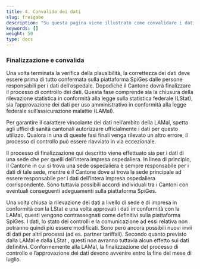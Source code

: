 ```yaml
---
title: 4. Convalida dei dati 
slug: freigabe
description: "Su questa pagina viene illustrato come convalidare i dati importati dalle sedi degli ospedali del proprio Cantone sulla piattaforma SpiGes."
keywords: []
weight: 50
type: docs
---
```


### Finalizzazione e convalida

Una volta terminata la verifica della plausibilità, la correttezza dei dati deve essere prima di tutto confermata sulla piattaforma SpiGes dalle persone responsabili per i dati dell’ospedale. Dopodiché il Cantone dovrà finalizzare il processo di controllo dei dati. Questa fase comprende sia la chiusura della rilevazione statistica in conformità alla legge sulla statistica federale (LStat), sia l’approvazione dei dati per uso amministrativo in conformità alla legge federale sull’assicurazione malattie (LAMal).

Per garantire il carattere vincolante dei dati nell’ambito della LAMal, spetta agli uffici di sanità cantonali autorizzare ufficialmente i dati per questo utilizzo. Qualora in una di queste fasi finali venga rilevato un altro errore, il processo di controllo può essere riavviato in via eccezionale.

Il processo di finalizzazione qui descritto viene effettuato sia per i dati di una sede che per quelli dell’intera impresa ospedaliera. In linea di principio, il Cantone in cui si trova una sede ospedaliera è sempre responsabile per i dati di tale sede, mentre è il Cantone dove si trova la sede principale ad essere responsabile per i dati dell’intera impresa ospedaliera corrispondente. Sono tuttavia possibili accordi individuali tra i Cantoni con eventuali conseguenti adeguamenti sulla piattaforma SpiGes.

Una volta chiusa la rilevazione dei dati a livello di sede e di impresa in conformità con la LStat e una volta approvati i dati in conformità con la LAMal, questi vengono contrassegnati come definitivi sulla piattaforma SpiGes. I dati, lo stato dei controlli e la comunicazione ad essi relativa non potranno quindi più essere modificati. Sono però ancora possibili nuovi invii di dati per altri processi (ad es. partner tariffali). Secondo quanto previsto dalla LAMal e dalla LStat , questi non avranno tuttavia alcun effetto sui dati definitivi. Conformemente alla LAMal, la finalizzazione del processo di controllo e l’approvazione dei dati  devono avvenire entro la fine del mese di luglio.
